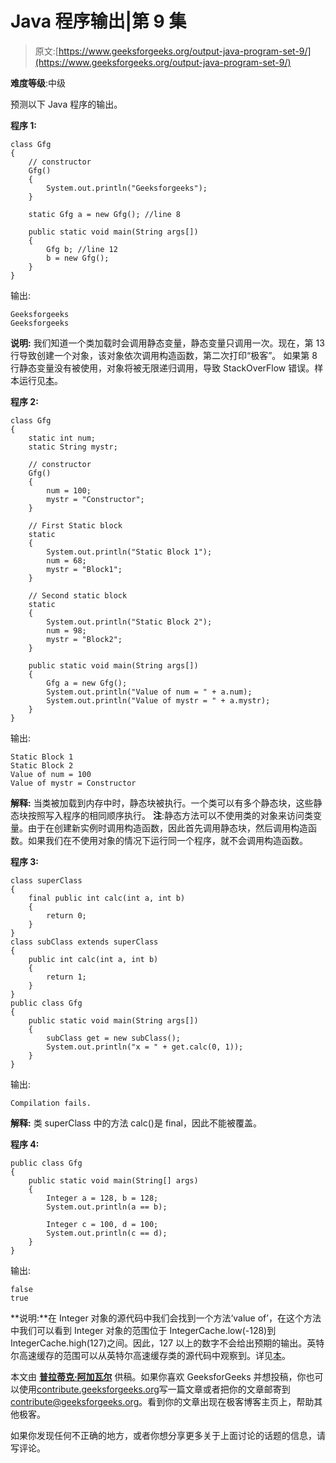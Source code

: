# Java 程序输出|第 9 集

> 原文:[https://www.geeksforgeeks.org/output-java-program-set-9/](https://www.geeksforgeeks.org/output-java-program-set-9/)

**难度等级**:中级

预测以下 Java 程序的输出。

**程序 1:**

```
class Gfg
{
    // constructor
    Gfg()
    {
        System.out.println("Geeksforgeeks");
    }

    static Gfg a = new Gfg(); //line 8

    public static void main(String args[])
    {
        Gfg b; //line 12
        b = new Gfg();
    }
}
```

输出:

```
Geeksforgeeks
Geeksforgeeks

```

**说明:**
我们知道一个类加载时会调用静态变量，静态变量只调用一次。现在，第 13 行导致创建一个对象，该对象依次调用构造函数，第二次打印“极客”。
如果第 8 行静态变量没有被使用，对象将被无限递归调用，导致 StackOverFlow 错误。样本运行见[本](https://ide.geeksforgeeks.org/wtntd4)。

**程序 2:**

```
class Gfg
{
    static int num;
    static String mystr;

    // constructor
    Gfg()
    {
        num = 100;
        mystr = "Constructor";
    }

    // First Static block
    static
    {
        System.out.println("Static Block 1");
        num = 68;
        mystr = "Block1";
    }

    // Second static block
    static
    {
        System.out.println("Static Block 2");
        num = 98;
        mystr = "Block2";
    }

    public static void main(String args[])
    {
        Gfg a = new Gfg();
        System.out.println("Value of num = " + a.num);
        System.out.println("Value of mystr = " + a.mystr);
    }
}
```

输出:

```
Static Block 1
Static Block 2
Value of num = 100
Value of mystr = Constructor
```

**解释:**
当类被加载到内存中时，静态块被执行。一个类可以有多个静态块，这些静态块按照写入程序的相同顺序执行。
**注**:静态方法可以不使用类的对象来访问类变量。由于在创建新实例时调用构造函数，因此首先调用静态块，然后调用构造函数。如果我们在不使用对象的情况下运行同一个程序，就不会调用构造函数。

**程序 3:**

```
class superClass
{
    final public int calc(int a, int b)
    {
        return 0;
    }
}
class subClass extends superClass
{
    public int calc(int a, int b)
    {
        return 1;
    }
}
public class Gfg
{
    public static void main(String args[])
    {
        subClass get = new subClass();
        System.out.println("x = " + get.calc(0, 1));
    }
}
```

输出:

```
Compilation fails. 
```

**解释:**
类 superClass 中的方法 calc()是 final，因此不能被覆盖。

**程序 4:**

```
public class Gfg
{
    public static void main(String[] args)
    {
        Integer a = 128, b = 128;
        System.out.println(a == b);

        Integer c = 100, d = 100;
        System.out.println(c == d);
    }
}
```

输出:

```
false
true
```

**说明:**在 Integer 对象的源代码中我们会找到一个方法‘value of’，在这个方法中我们可以看到 Integer 对象的范围位于 IntegerCache.low(-128)到 IntegerCache.high(127)之间。因此，127 以上的数字不会给出预期的输出。英特尔高速缓存的范围可以从英特尔高速缓存类的源代码中观察到。详见[本](https://blogs.oracle.com/darcy/entry/boxing_and_caches_integer_valueof)。

本文由 **[普拉蒂克·阿加瓦尔](https://www.facebook.com/Pratik.Agarwal01)** 供稿。如果你喜欢 GeeksforGeeks 并想投稿，你也可以使用[contribute.geeksforgeeks.org](http://www.contribute.geeksforgeeks.org)写一篇文章或者把你的文章邮寄到 contribute@geeksforgeeks.org。看到你的文章出现在极客博客主页上，帮助其他极客。

如果你发现任何不正确的地方，或者你想分享更多关于上面讨论的话题的信息，请写评论。